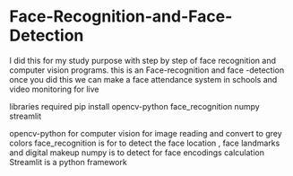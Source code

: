 # Face-Recognition-and-Face-Detection
I did this for my study purpose with step by step of face recognition and computer vision programs. this is an Face-recognition and face -detection once you did this we can make a face attendance system in schools and video monitoring for live 


libraries required
pip install opencv-python face_recognition numpy streamlit

opencv-python for computer vision for image reading and convert to grey colors
face_recognition is for to detect the face location , face landmarks and digital makeup
numpy is to detect for face encodings calculation 
Streamlit is a python framework 
